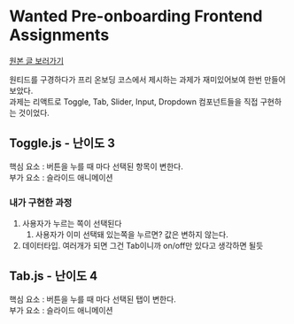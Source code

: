 # Wanted Pre-onboarding Frontend Assignments

[원본 글 보러가기](https://miriya.notion.site/ad592b834cbb4b28ab015bfbf2c337b0)

원티드를 구경하다가 프리 온보딩 코스에서 제시하는 과제가 재미있어보여 한번 만들어보았다.  
과제는 리액트로 Toggle, Tab, Slider, Input, Dropdown 컴포넌트들을 직접 구현하는 것이었다.

## Toggle.js - 난이도 3

핵심 요소 : 버튼을 누를 때 마다 선택된 항목이 변한다.  
부가 요소 : 슬라이드 애니메이션

### 내가 구현한 과정
1. 사용자가 누르는 쪽이 선택된다
    1. 사용자가 이미 선택돼 있는쪽을 누르면? 값은 변하지 않는다.
2. 데이터타입. 여러개가 되면 그건 Tab이니까 on/off만 있다고 생각하면 될듯


## Tab.js - 난이도 4

핵심 요소 : 버튼을 누를 때 마다 선택된 탭이 변한다.  
부가 요소 : 슬라이드 애니메이션
